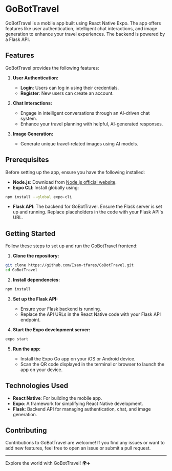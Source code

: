 # GoBotTravel

GoBotTravel is a mobile app built using React Native Expo. The app offers features like user authentication, intelligent chat interactions, and image generation to enhance your travel experiences. The backend is powered by a Flask API.

<!-- ![GoBotTravel](https://i.ibb.co/RcNyyT6/GoBotTravel.png) -->

## Features

GoBotTravel provides the following features:

1. **User Authentication:**

   - **Login**: Users can log in using their credentials.
   - **Register**: New users can create an account.

2. **Chat Interactions:**

   - Engage in intelligent conversations through an AI-driven chat system.
   - Enhance your travel planning with helpful, AI-generated responses.

3. **Image Generation:**

   - Generate unique travel-related images using AI models.

## Prerequisites

Before setting up the app, ensure you have the following installed:

- **Node.js**: Download from [Node.js official website](https://nodejs.org).
- **Expo CLI**: Install globally using:

```bash
npm install --global expo-cli
```

- **Flask API**: The backend for GoBotTravel. Ensure the Flask server is set up and running. Replace placeholders in the code with your Flask API's URL.

## Getting Started

Follow these steps to set up and run the GoBotTravel frontend:

1. **Clone the repository:**

```bash
git clone https://github.com/Isam-tfares/GoBotTravel.git
cd GoBotTravel
```

2. **Install dependencies:**

```bash
npm install
```

3. **Set up the Flask API:**

   - Ensure your Flask backend is running.
   - Replace the API URLs in the React Native code with your Flask API endpoint.

4. **Start the Expo development server:**

```bash
expo start
```

5. **Run the app:**

   - Install the Expo Go app on your iOS or Android device.
   - Scan the QR code displayed in the terminal or browser to launch the app on your device.

## Technologies Used

- **React Native**: For building the mobile app.
- **Expo**: A framework for simplifying React Native development.
- **Flask**: Backend API for managing authentication, chat, and image generation.

## Contributing

Contributions to GoBotTravel are welcome! If you find any issues or want to add new features, feel free to open an issue or submit a pull request.

---

Explore the world with GoBotTravel! 🌍✈️
```